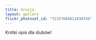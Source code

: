 ```yaml
---
title: Gruzja
layout: gallery
flickr_photoset_id: "72157684611838336"
---
```

Krótki opis dla ślubów!